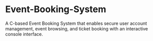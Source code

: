 # Event-Booking-System
A C-based Event Booking System that enables secure user account management, event browsing, and ticket booking with an interactive console interface.
